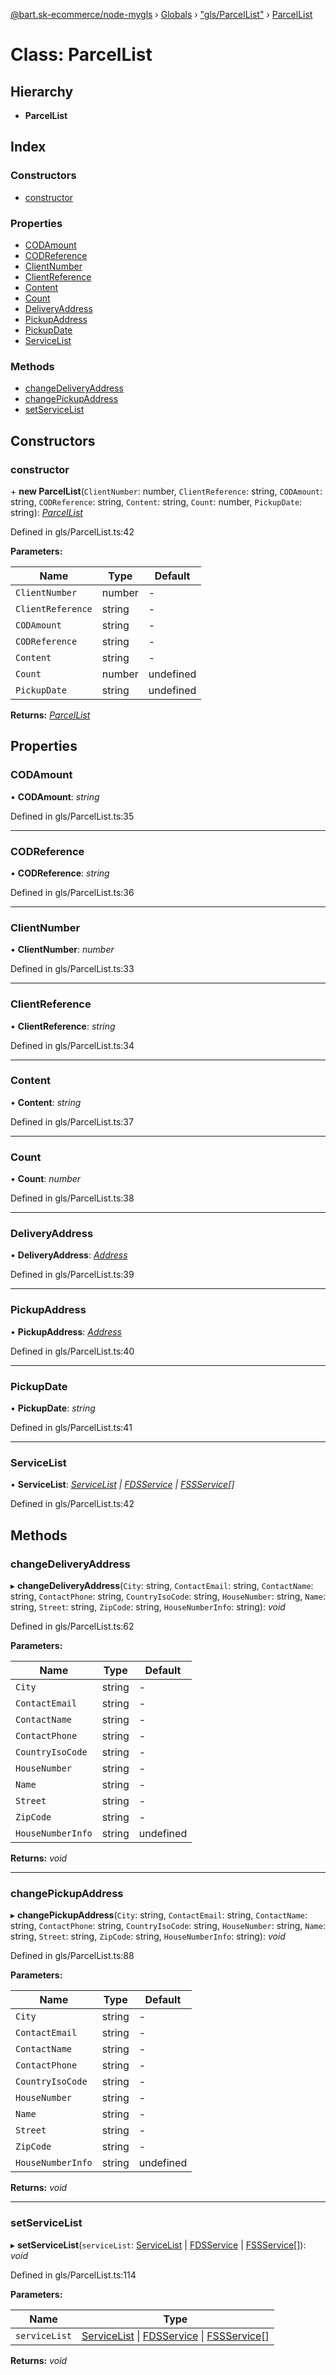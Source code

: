 [@bart.sk-ecommerce/node-mygls](../README.md) › [Globals](../globals.md) › ["gls/ParcelList"](../modules/_gls_parcellist_.md) › [ParcelList](_gls_parcellist_.parcellist.md)

# Class: ParcelList

## Hierarchy

* **ParcelList**

## Index

### Constructors

* [constructor](_gls_parcellist_.parcellist.md#constructor)

### Properties

* [CODAmount](_gls_parcellist_.parcellist.md#codamount)
* [CODReference](_gls_parcellist_.parcellist.md#codreference)
* [ClientNumber](_gls_parcellist_.parcellist.md#clientnumber)
* [ClientReference](_gls_parcellist_.parcellist.md#clientreference)
* [Content](_gls_parcellist_.parcellist.md#content)
* [Count](_gls_parcellist_.parcellist.md#count)
* [DeliveryAddress](_gls_parcellist_.parcellist.md#deliveryaddress)
* [PickupAddress](_gls_parcellist_.parcellist.md#pickupaddress)
* [PickupDate](_gls_parcellist_.parcellist.md#pickupdate)
* [ServiceList](_gls_parcellist_.parcellist.md#servicelist)

### Methods

* [changeDeliveryAddress](_gls_parcellist_.parcellist.md#changedeliveryaddress)
* [changePickupAddress](_gls_parcellist_.parcellist.md#changepickupaddress)
* [setServiceList](_gls_parcellist_.parcellist.md#setservicelist)

## Constructors

###  constructor

\+ **new ParcelList**(`ClientNumber`: number, `ClientReference`: string, `CODAmount`: string, `CODReference`: string, `Content`: string, `Count`: number, `PickupDate`: string): *[ParcelList](_gls_parcellist_.parcellist.md)*

Defined in gls/ParcelList.ts:42

**Parameters:**

Name | Type | Default |
------ | ------ | ------ |
`ClientNumber` | number | - |
`ClientReference` | string | - |
`CODAmount` | string | - |
`CODReference` | string | - |
`Content` | string | - |
`Count` | number | undefined |
`PickupDate` | string | undefined |

**Returns:** *[ParcelList](_gls_parcellist_.parcellist.md)*

## Properties

###  CODAmount

• **CODAmount**: *string*

Defined in gls/ParcelList.ts:35

___

###  CODReference

• **CODReference**: *string*

Defined in gls/ParcelList.ts:36

___

###  ClientNumber

• **ClientNumber**: *number*

Defined in gls/ParcelList.ts:33

___

###  ClientReference

• **ClientReference**: *string*

Defined in gls/ParcelList.ts:34

___

###  Content

• **Content**: *string*

Defined in gls/ParcelList.ts:37

___

###  Count

• **Count**: *number*

Defined in gls/ParcelList.ts:38

___

###  DeliveryAddress

• **DeliveryAddress**: *[Address](../interfaces/_gls_parcellist_.address.md)*

Defined in gls/ParcelList.ts:39

___

###  PickupAddress

• **PickupAddress**: *[Address](../interfaces/_gls_parcellist_.address.md)*

Defined in gls/ParcelList.ts:40

___

###  PickupDate

• **PickupDate**: *string*

Defined in gls/ParcelList.ts:41

___

###  ServiceList

• **ServiceList**: *[ServiceList](../interfaces/_gls_parcellist_.servicelist.md) | [FDSService](../interfaces/_gls_parcellist_.fdsservice.md) | [FSSService](../interfaces/_gls_parcellist_.fssservice.md)[]*

Defined in gls/ParcelList.ts:42

## Methods

###  changeDeliveryAddress

▸ **changeDeliveryAddress**(`City`: string, `ContactEmail`: string, `ContactName`: string, `ContactPhone`: string, `CountryIsoCode`: string, `HouseNumber`: string, `Name`: string, `Street`: string, `ZipCode`: string, `HouseNumberInfo`: string): *void*

Defined in gls/ParcelList.ts:62

**Parameters:**

Name | Type | Default |
------ | ------ | ------ |
`City` | string | - |
`ContactEmail` | string | - |
`ContactName` | string | - |
`ContactPhone` | string | - |
`CountryIsoCode` | string | - |
`HouseNumber` | string | - |
`Name` | string | - |
`Street` | string | - |
`ZipCode` | string | - |
`HouseNumberInfo` | string | undefined |

**Returns:** *void*

___

###  changePickupAddress

▸ **changePickupAddress**(`City`: string, `ContactEmail`: string, `ContactName`: string, `ContactPhone`: string, `CountryIsoCode`: string, `HouseNumber`: string, `Name`: string, `Street`: string, `ZipCode`: string, `HouseNumberInfo`: string): *void*

Defined in gls/ParcelList.ts:88

**Parameters:**

Name | Type | Default |
------ | ------ | ------ |
`City` | string | - |
`ContactEmail` | string | - |
`ContactName` | string | - |
`ContactPhone` | string | - |
`CountryIsoCode` | string | - |
`HouseNumber` | string | - |
`Name` | string | - |
`Street` | string | - |
`ZipCode` | string | - |
`HouseNumberInfo` | string | undefined |

**Returns:** *void*

___

###  setServiceList

▸ **setServiceList**(`serviceList`: [ServiceList](../interfaces/_gls_parcellist_.servicelist.md) | [FDSService](../interfaces/_gls_parcellist_.fdsservice.md) | [FSSService](../interfaces/_gls_parcellist_.fssservice.md)[]): *void*

Defined in gls/ParcelList.ts:114

**Parameters:**

Name | Type |
------ | ------ |
`serviceList` | [ServiceList](../interfaces/_gls_parcellist_.servicelist.md) &#124; [FDSService](../interfaces/_gls_parcellist_.fdsservice.md) &#124; [FSSService](../interfaces/_gls_parcellist_.fssservice.md)[] |

**Returns:** *void*
